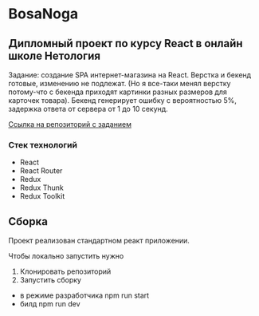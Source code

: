 # BosaNoga

## Дипломный проект по курсу React в онлайн школе Нетология
Задание: создание SPA интернет-магазина на React. Верстка и бекенд готовые, изменению не подлежат.
(Но я все-таки менял верстку потому-что с бекенда приходят картинки разных размеров для карточек товара).
Бекенд генерирует ошибку с вероятностью 5%, задержка ответа от сервера от 1 до 10 секунд.

[Ссылка на репозиторий с заданием](https://github.com/netology-code/ra16-diploma)

### Стек технологий
* React
* React Router
* Redux
* Redux Thunk
* Redux Toolkit

## Сборка

Проект реализован стандартном реакт приложении.

Чтобы локально запустить нужно

1. Клонировать репозиторий
2. Запустить сборку
 * в режиме разработчика npm run start
 * билд npm run dev
